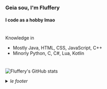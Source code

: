 ### Geia sou, I'm Fluffery
#### I code as a hobby lmao

#

Knowledge in
- Mostly Java, HTML, CSS, JavaScript, C++
- Minorly Python, C, C#, Lua, Kotlin

#

![Fluffery's GitHub stats](https://github-readme-stats.vercel.app/api?username=drfluffery&theme=tokyonight&count_private=true&show_icons=true)

<details>
  <summary><i>le footer</i></summary>
  
   *Discord* > fluffery#1001 <br/>
   *Github* > idk <br/>
   *Mail* > fluffery@omada.pw <br/>
   *Site* > https://www.omada.pw <br/><br/>
  
</details>

